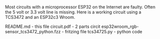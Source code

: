 Most circuits with a microprocessor ESP32 on the Internet are faulty. Often the 5 volt or 3.3 volt line is missing.
Here is a working circuit using a TCS3472 and an ESP32c3 Wroom.

README.md - this file
circuit.pdf - 2 parts circit
esp32wroom_rgb-sensor_tcs3472_python.fzz - fritzing file
tcs34725.py - python code
